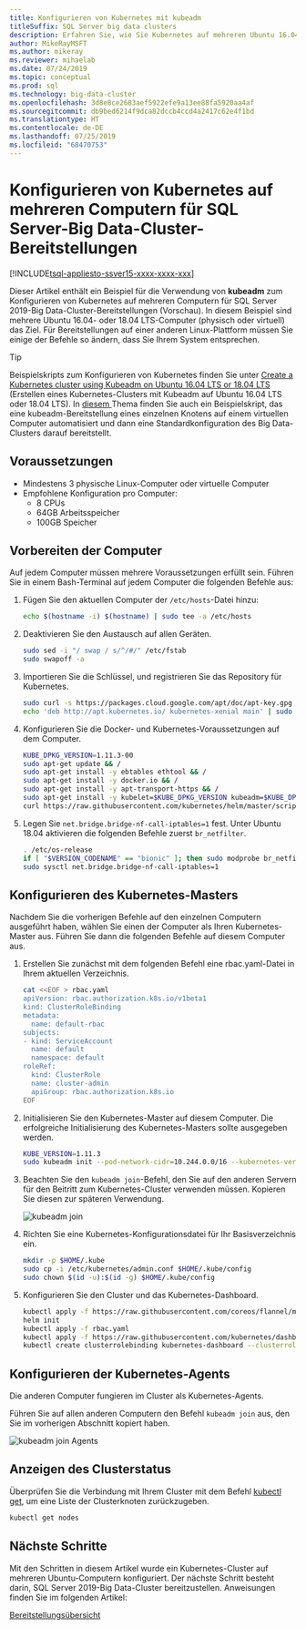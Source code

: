 ```yaml
---
title: Konfigurieren von Kubernetes mit kubeadm
titleSuffix: SQL Server big data clusters
description: Erfahren Sie, wie Sie Kubernetes auf mehreren Ubuntu 16.04- oder 18.04-Computern (physisch oder virtuell) für SQL Server 2019-Big Data-Cluster-Bereitstellungen (Vorschau) konfigurieren.
author: MikeRayMSFT
ms.author: mikeray
ms.reviewer: mihaelab
ms.date: 07/24/2019
ms.topic: conceptual
ms.prod: sql
ms.technology: big-data-cluster
ms.openlocfilehash: 3d8e8ce2683aef5922efe9a13ee88fa5920aa4af
ms.sourcegitcommit: db9bed6214f9dca82dccb4ccd4a2417c62e4f1bd
ms.translationtype: HT
ms.contentlocale: de-DE
ms.lasthandoff: 07/25/2019
ms.locfileid: "68470753"
---
```

# <a name="configure-kubernetes-on-multiple-machines-for-sql-server-big-data-cluster-deployments"></a>Konfigurieren von Kubernetes auf mehreren Computern für SQL Server-Big Data-Cluster-Bereitstellungen

[!INCLUDE[tsql-appliesto-ssver15-xxxx-xxxx-xxx](../includes/tsql-appliesto-ssver15-xxxx-xxxx-xxx.md)]

Dieser Artikel enthält ein Beispiel für die Verwendung von **kubeadm** zum Konfigurieren von Kubernetes auf mehreren Computern für SQL Server 2019-Big Data-Cluster-Bereitstellungen (Vorschau). In diesem Beispiel sind mehrere Ubuntu 16.04- oder 18.04 LTS-Computer (physisch oder virtuell) das Ziel. Für Bereitstellungen auf einer anderen Linux-Plattform müssen Sie einige der Befehle so ändern, dass Sie Ihrem System entsprechen.  

> [!TIP] 
> Beispielskripts zum Konfigurieren von Kubernetes finden Sie unter [Create a Kubernetes cluster using Kubeadm on Ubuntu 16.04 LTS or 18.04 LTS](https://github.com/Microsoft/sql-server-samples/tree/master/samples/features/sql-big-data-cluster/deployment/kubeadm) (Erstellen eines Kubernetes-Clusters mit Kubeadm auf Ubuntu 16.04 LTS oder 18.04 LTS).
In [diesem ](deployment-script-single-node-kubeadm.md) Thema finden Sie auch ein Beispielskript, das eine kubeadm-Bereitstellung eines einzelnen Knotens auf einem virtuellen Computer automatisiert und dann eine Standardkonfiguration des Big Data-Clusters darauf bereitstellt.

## <a name="prerequisites"></a>Voraussetzungen

- Mindestens 3 physische Linux-Computer oder virtuelle Computer
- Empfohlene Konfiguration pro Computer:
   - 8 CPUs
   - 64GB Arbeitsspeicher
   - 100GB Speicher

## <a name="prepare-the-machines"></a>Vorbereiten der Computer

Auf jedem Computer müssen mehrere Voraussetzungen erfüllt sein. Führen Sie in einem Bash-Terminal auf jedem Computer die folgenden Befehle aus:

1. Fügen Sie den aktuellen Computer der `/etc/hosts`-Datei hinzu:

   ```bash
   echo $(hostname -i) $(hostname) | sudo tee -a /etc/hosts
   ```

1. Deaktivieren Sie den Austausch auf allen Geräten.

   ```bash
   sudo sed -i "/ swap / s/^/#/" /etc/fstab
   sudo swapoff -a
   ```

1. Importieren Sie die Schlüssel, und registrieren Sie das Repository für Kubernetes.

   ```bash
   sudo curl -s https://packages.cloud.google.com/apt/doc/apt-key.gpg | sudo apt-key add -
   echo 'deb http://apt.kubernetes.io/ kubernetes-xenial main' | sudo tee -a /etc/apt/sources.list.d/kubernetes.list
   ```

1. Konfigurieren Sie die Docker- und Kubernetes-Voraussetzungen auf dem Computer.

   ```bash
   KUBE_DPKG_VERSION=1.11.3-00
   sudo apt-get update && /
   sudo apt-get install -y ebtables ethtool && /
   sudo apt-get install -y docker.io && /
   sudo apt-get install -y apt-transport-https && /
   sudo apt-get install -y kubelet=$KUBE_DPKG_VERSION kubeadm=$KUBE_DPKG_VERSION kubectl=$KUBE_DPKG_VERSION && /
   curl https://raw.githubusercontent.com/kubernetes/helm/master/scripts/get | bash
   ```
 
1. Legen Sie `net.bridge.bridge-nf-call-iptables=1` fest. Unter Ubuntu 18.04 aktivieren die folgenden Befehle zuerst `br_netfilter`.

   ```bash
   . /etc/os-release
   if [ "$VERSION_CODENAME" == "bionic" ]; then sudo modprobe br_netfilter; fi
   sudo sysctl net.bridge.bridge-nf-call-iptables=1
   ```

## <a name="configure-the-kubernetes-master"></a>Konfigurieren des Kubernetes-Masters

Nachdem Sie die vorherigen Befehle auf den einzelnen Computern ausgeführt haben, wählen Sie einen der Computer als Ihren Kubernetes-Master aus. Führen Sie dann die folgenden Befehle auf diesem Computer aus.

1. Erstellen Sie zunächst mit dem folgenden Befehl eine rbac.yaml-Datei in Ihrem aktuellen Verzeichnis. 

   ```bash
   cat <<EOF > rbac.yaml
   apiVersion: rbac.authorization.k8s.io/v1beta1
   kind: ClusterRoleBinding
   metadata:
     name: default-rbac
   subjects:
   - kind: ServiceAccount
     name: default
     namespace: default
   roleRef:
     kind: ClusterRole
     name: cluster-admin
     apiGroup: rbac.authorization.k8s.io
   EOF
   ```

1. Initialisieren Sie den Kubernetes-Master auf diesem Computer. Die erfolgreiche Initialisierung des Kubernetes-Masters sollte ausgegeben werden.

   ```bash
   KUBE_VERSION=1.11.3
   sudo kubeadm init --pod-network-cidr=10.244.0.0/16 --kubernetes-version=$KUBE_VERSION
   ```

1. Beachten Sie den `kubeadm join`-Befehl, den Sie auf den anderen Servern für den Beitritt zum Kubernetes-Cluster verwenden müssen. Kopieren Sie diesen zur späteren Verwendung.

   ![kubeadm join](./media/deploy-with-kubeadm/kubeadm-join.png)

1. Richten Sie eine Kubernetes-Konfigurationsdatei für Ihr Basisverzeichnis ein.

   ```bash
   mkdir -p $HOME/.kube
   sudo cp -i /etc/kubernetes/admin.conf $HOME/.kube/config
   sudo chown $(id -u):$(id -g) $HOME/.kube/config
   ```

1. Konfigurieren Sie den Cluster und das Kubernetes-Dashboard.

   ```bash
   kubectl apply -f https://raw.githubusercontent.com/coreos/flannel/master/Documentation/kube-flannel.yml
   helm init
   kubectl apply -f rbac.yaml
   kubectl apply -f https://raw.githubusercontent.com/kubernetes/dashboard/master/src/deploy/recommended/kubernetes-dashboard.yaml
   kubectl create clusterrolebinding kubernetes-dashboard --clusterrole=cluster-admin --serviceaccount=kube-system:kubernetes-dashboard
   ```

## <a name="configure-the-kubernetes-agents"></a>Konfigurieren der Kubernetes-Agents

Die anderen Computer fungieren im Cluster als Kubernetes-Agents. 

Führen Sie auf allen anderen Computern den Befehl `kubeadm join` aus, den Sie im vorherigen Abschnitt kopiert haben.

![kubeadm join Agents](./media/deploy-with-kubeadm/kubeadm-join-agents.png)

## <a name="view-the-cluster-status"></a>Anzeigen des Clusterstatus

Überprüfen Sie die Verbindung mit Ihrem Cluster mit dem Befehl [kubectl get](https://kubernetes.io/docs/reference/generated/kubectl/kubectl-commands), um eine Liste der Clusterknoten zurückzugeben.

```bash
kubectl get nodes
```

## <a name="next-steps"></a>Nächste Schritte

Mit den Schritten in diesem Artikel wurde ein Kubernetes-Cluster auf mehreren Ubuntu-Computern konfiguriert. Der nächste Schritt besteht darin, SQL Server 2019-Big Data-Cluster bereitzustellen. Anweisungen finden Sie im folgenden Artikel:

[Bereitstellungsübersicht](deployment-guidance.md#deploy)
